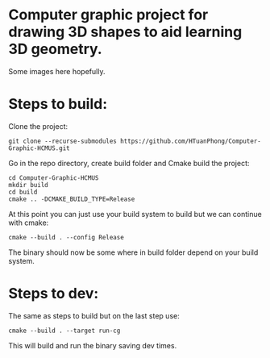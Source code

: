 # Computer graphic project for drawing 3D shapes to aid learning 3D geometry.

Some images here hopefully.

# Steps to build:

Clone the project:
```
git clone --recurse-submodules https://github.com/HTuanPhong/Computer-Graphic-HCMUS.git
```
Go in the repo directory, create build folder and Cmake build the project:
```
cd Computer-Graphic-HCMUS
mkdir build
cd build
cmake .. -DCMAKE_BUILD_TYPE=Release
```
At this point you can just use your build system to build but we can continue with cmake:
```
cmake --build . --config Release
```
The binary should now be some where in build folder depend on your build system.


# Steps to dev:

The same as steps to build but on the last step use:
```
cmake --build . --target run-cg
```
This will build and run the binary saving dev times.